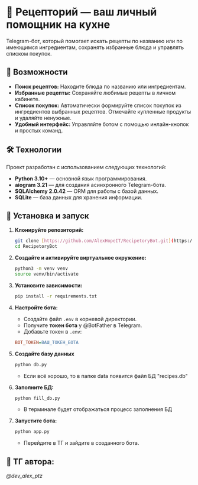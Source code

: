 # 🤖 Рецепторий — ваш личный помощник на кухне

Telegram-бот, который помогает искать рецепты по названию или по имеющимся ингредиентам, сохранять избранные блюда и управлять списком покупок.

## 🌟 Возможности

- **Поиск рецептов:** Находите блюда по названию или ингредиентам.
- **Избранные рецепты:** Сохраняйте любимые рецепты в личном кабинете.
- **Список покупок:** Автоматически формируйте список покупок из ингредиентов выбранных рецептов. Отмечайте купленные продукты и удаляйте ненужные.
- **Удобный интерфейс:** Управляйте ботом с помощью инлайн-кнопок и простых команд.

## 🛠️ Технологии

Проект разработан с использованием следующих технологий:

- **Python 3.10+** — основной язык программирования.
- **aiogram 3.21** — для создания асинхронного Telegram-бота.
- **SQLAlchemy 2.0.42** — ORM для работы с базой данных.
- **SQLite** — база данных для хранения информации.

## 🚀 Установка и запуск

1.  **Клонируйте репозиторий:**

    ```bash
    git clone [https://github.com/AlexHopeIT/RecipetoryBot.git](https://github.com/AlexHopeIT/RecipetoryBot.git)
    cd RecipetoryBot
    ```

2.  **Создайте и активируйте виртуальное окружение:**

    ```bash
    python3 -m venv venv
    source venv/bin/activate
    ```

3.  **Установите зависимости:**

    ```bash
    pip install -r requirements.txt
    ```

4.  **Настройте бота:**

    - Создайте файл `.env` в корневой директории.
    - Получите **токен бота** у @BotFather в Telegram.
    - Добавьте токен в `.env`:

    ```ini
    BOT_TOKEN=ВАШ_ТОКЕН_БОТА
    ```

5.  **Создайте базу данных**

    ```bash
    python db.py
    ```

    - Если всё хорошо, то в папке data появится файл БД "recipes.db"

6.  **Заполните БД:**

    ```bash
    python fill_db.py
    ```

    - В терминале будет отображаться процесс заполнения БД

7.  **Запустите бота:**

    ```bash
    python app.py
    ```

    - Перейдите в ТГ и зайдите в созданного бота.

## 📨 ТГ автора: 
*@dev_alex_ptz*
